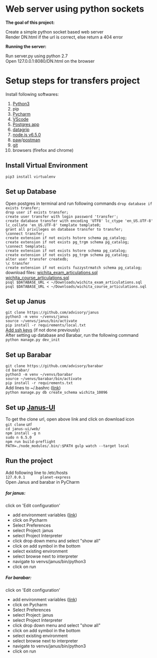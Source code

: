 <H1>Web server using python sockets</H1>

**The goal of this project:**

Create a simple python socket based web server <br>
Render DN.html if the url is correct, else return a 404 error


**Running the server:**

Run server.py using python 2.7 <br>
Open 127.0.0.1:8080/DN.html on the browser

# Setup steps for transfers project
Install following softwares:
1. [Python3](http://docs.python-guide.org/en/latest/starting/install3/osx/)
2. pip
3. [Pycharm](https://www.jetbrains.com/pycharm/)
4. [VScode](https://code.visualstudio.com/download)
5. [Postgres app](https://postgresapp.com/)
6. [datagrip](https://www.jetbrains.com/datagrip/)
7. [node.js v6.5.0](http://nodejs.org/dist/v6.5.0/node-v6.5.0.pkg)
7. [paw](https://paw.cloud/)/[postman](https://chrome.google.com/webstore/detail/postman/fhbjgbiflinjbdggehcddcbncdddomop?hl=en)
8. [git](https://git-scm.com/downloads)
9. browsers (firefox and chrome)

## Install Virtual Environment
`pip3 install virtualenv`

## Set up Database
Open postgres in terminal and run following commands
`drop database if exists transfer;`<br/>
`drop user if exists transfer;`<br/>
`create user transfer with login password 'transfer';`<br/>
`create database transfer with encoding 'UTF8' lc_ctype 'en_US.UTF-8' lc_collate 'en_US.UTF-8' template template0;`<br/>
`grant all privileges on database transfer to transfer;`<br/>
`\connect transfer;`<br/>
`create extension if not exists hstore schema pg_catalog;`<br/>
`create extension if not exists pg_trgm schema pg_catalog;`<br/>
`\connect template1;`<br/>
`create extension if not exists hstore schema pg_catalog;`<br/>
`create extension if not exists pg_trgm schema pg_catalog;`<br/>
`alter user transfer createdb;`<br/>
`\c transfer`<br/>
`create extension if not exists fuzzystrmatch schema pg_catalog;`<br/>
download files: [wichita_exam_articulations.sql](https://eab.box.com/s/qtxk4669lv0p02p40x6rlv45sr325ar6) [wichita_course_articulations.sql](https://eab.box.com/s/opaffnbt8w3mnosi9lgbtoqbarmv4qec)<br/>
`psql $DATABASE_URL < ~/Downloads/wichita_exam_articulations.sql`<br/>
`psql $DATABASE_URL < ~/Downloads/wichita_course_articulations.sql`<br/>

## Set up Janus
`git clone https://github.com/advisory/janus`<br/>
`python3 -m venv ~/venvs/janus`<br/>
`source ~/venvs/janus/bin/activate`<br/>
`pip install -r requirements/local.txt`<br/>
[Add ssh keys](https://help.github.com/articles/generating-a-new-ssh-key-and-adding-it-to-the-ssh-agent/) (if not done previously)<br/>
After setting up database and Barabar, run the following command<br/>
`python manage.py dev_init`<br/>

## Set up Barabar
`git clone https://github.com/advisory/barabar`<br/>
`cd barabar/`<br/>
`python3 -m venv ~/venvs/barabar`<br/>
`source ~/venvs/barabar/bin/activate`<br/>
`pip install -r requirements.txt`<br/>
Add lines to ~/.bashrc ([link](https://eab.box.com/s/halxcj3l2h8kadi3axskn77iw5y7ru9d))<br/>
`python manage.py db create_schema wichita_10096`<br/>

## Set up [Janus-UI](https://repo.advisory.com/projects/EAB/repos/janus-ui/browse/web)
To get the clone url, open above link and click on download icon<br/>
`git clone` *url*<br/>
`cd janus-ui/web/`<br/>
`npm install -g n`<br/>
`sudo n 6.5.0`<br/>
`npm run build-preflight`<br/>
`PATH=./node_modules/.bin/:$PATH gulp watch --target local`<br/>

## Run the project
Add following line to /etc/hosts<br/>
`127.0.0.1       planet-express`<br/>
Open Janus and barabar in PyCharm<br/>
##### for janus:
click on 'Edit configuration'
* add environment variables ([link](https://eab.box.com/s/trvehdiw31di6nx47165ctwd9ca5f6ub))
* click on Pycharm
* Select Preferences
* select Project: janus
* select Project Interpreter
* click drop down menu and select "show all"
* click on add symbol in the bottom
* select existing environment
* select browse next to interpreter
* navigate to venvs/janus/bin/python3
* click on run
##### For barabar:
click on 'Edit configuration'
* add environment variables ([link](https://eab.box.com/s/z2z7bzlzway1ai2i5awlyo5r1lisqf22))
* click on Pycharm
* Select Preferences
* select Project: janus
* select Project Interpreter
* click drop down menu and select "show all"
* click on add symbol in the bottom
* select existing environment
* select browse next to interpreter
* navigate to venvs/janus/bin/python3
* click on run
